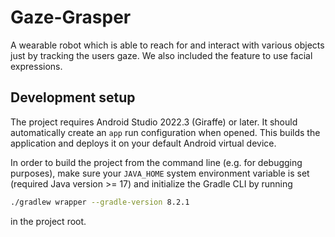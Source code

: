 # Gaze-Grasper

A wearable robot which is able to reach for and interact with various objects just by tracking the users gaze. We also included the feature to use facial expressions.

## Development setup

The project requires Android Studio 2022.3 (Giraffe) or later. It should automatically create an `app` run configuration when opened. This builds the application and deploys it on your default Android virtual device.

In order to build the project from the command line (e.g. for debugging purposes), make sure your `JAVA_HOME` system environment variable is set (required Java version >= 17) and initialize the Gradle CLI by running

```bash
./gradlew wrapper --gradle-version 8.2.1
```

in the project root.

